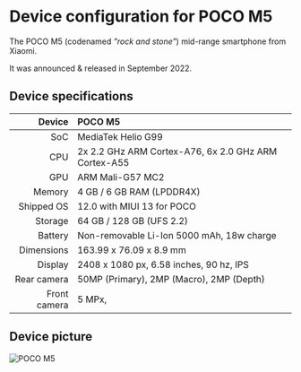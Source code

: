 Device configuration for POCO M5
==============

The POCO M5 (codenamed _"rock and stone"_) mid-range smartphone from Xiaomi.

It was announced & released in September 2022.

## Device specifications

| Device       | POCO M5                                                    |
| -----------: | :--------------------------------------------------------- |
| SoC          | MediaTek Helio G99                                         |
| CPU          | 2x 2.2 GHz ARM Cortex-A76, 6x 2.0 GHz ARM Cortex-A55       |
| GPU          | ARM Mali-G57 MC2                                           |
| Memory       | 4 GB / 6 GB RAM (LPDDR4X)                                  |
| Shipped OS   | 12.0 with MIUI 13 for POCO                                 |
| Storage      | 64 GB / 128 GB (UFS 2.2)                                   |
| Battery      | Non-removable Li-Ion 5000 mAh, 18w charge                  |
| Dimensions   | 163.99 x 76.09 x 8.9 mm                                    |
| Display      | 2408 x 1080 px, 6.58 inches, 90 hz, IPS                    |
| Rear camera  | 50MP (Primary), 2MP (Macro), 2MP (Depth)                   |
| Front camera | 5 MPx,                                                     |

## Device picture

![POCO M5](https://github.com/muhammadrafiasyddiq/android_device_xiaomi_rock/assets/87061244/b920b07e-62f7-4b47-844f-7d3a072387e3)
